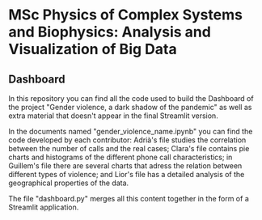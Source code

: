 # MSc Physics of Complex Systems and Biophysics: Analysis and Visualization of Big Data

## Dashboard

In this repository you can find all the code used to build the Dashboard of the project "Gender violence, a dark shadow of the pandemic" as well as extra material that doesn't appear in the final Streamlit version.

In the documents named "gender_violence_name.ipynb" you can find the code developed by each contributor: Adrià's file studies the correlation between the number of calls and the real cases; Clara's file contains pie charts and histograms of the different phone call characteristics; in Guillem's file there are several charts that adress the relation between different types of violence; and Lior's file has a detailed analysis of the geographical properties of the data.

The file "dashboard.py" merges all this content together in the form of a Streamlit application.